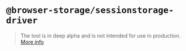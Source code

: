 # `@browser-storage/sessionstorage-driver`

>The tool is in deep alpha and is not intended for use in production.
>[More info](https://github.com/browser-storage/browser-storage)
